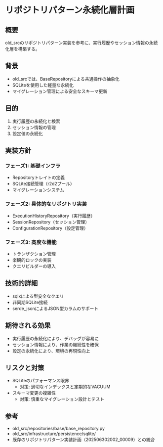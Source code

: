 # リポジトリパターン永続化層計画

## 概要
old_srcのリポジトリパターン実装を参考に、実行履歴やセッション情報の永続化層を構築する。

## 背景
- old_srcでは、BaseRepositoryによる共通操作の抽象化
- SQLiteを使用した軽量な永続化
- マイグレーション管理による安全なスキーマ更新

## 目的
1. 実行履歴の永続化と検索
2. セッション情報の管理
3. 設定値の永続化

## 実装方針
### フェーズ1: 基礎インフラ
- Repositoryトレイトの定義
- SQLite接続管理（r2d2プール）
- マイグレーションシステム

### フェーズ2: 具体的なリポジトリ実装
- ExecutionHistoryRepository（実行履歴）
- SessionRepository（セッション管理）
- ConfigurationRepository（設定管理）

### フェーズ3: 高度な機能
- トランザクション管理
- 楽観的ロックの実装
- クエリビルダーの導入

## 技術的詳細
- sqlxによる型安全なクエリ
- 非同期SQLite接続
- serde_jsonによるJSON型カラムのサポート

## 期待される効果
- 実行履歴の永続化により、デバッグが容易に
- セッション情報により、作業の継続性を確保
- 設定の永続化により、環境の再現性向上

## リスクと対策
- SQLiteのパフォーマンス限界
  - 対策: 適切なインデックスと定期的なVACUUM
- スキーマ変更の複雑性
  - 対策: 慎重なマイグレーション設計とテスト

## 参考
- old_src/repositories/base/base_repository.py
- old_src/infrastructure/persistence/sqlite/
- 既存のリポジトリパターン実装計画（202506302002_00009）との統合